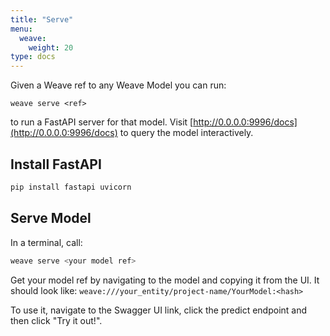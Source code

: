 ```yaml
---
title: "Serve"
menu:
  weave:
    weight: 20
type: docs
--- 
```


Given a Weave ref to any Weave Model you can run:

```
weave serve <ref>
```

to run a FastAPI server for that model. Visit [http://0.0.0.0:9996/docs](http://0.0.0.0:9996/docs) to query the model interactively.

## Install FastAPI

```bash
pip install fastapi uvicorn
```

## Serve Model

In a terminal, call:

```bash
weave serve <your model ref>
```

Get your model ref by navigating to the model and copying it from the UI. It should look like:
`weave:///your_entity/project-name/YourModel:<hash>`

To use it, navigate to the Swagger UI link, click the predict endpoint and then click "Try it out!".
